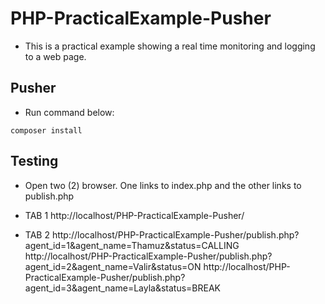 # PHP-PracticalExample-Pusher

- This is a practical example showing a real time monitoring and logging to a web page.

## Pusher

- Run command below:

`composer install`

## Testing

- Open two (2) browser. One links to index.php and the other links to publish.php

- TAB 1
http://localhost/PHP-PracticalExample-Pusher/

- TAB 2
http://localhost/PHP-PracticalExample-Pusher/publish.php?agent_id=1&agent_name=Thamuz&status=CALLING
http://localhost/PHP-PracticalExample-Pusher/publish.php?agent_id=2&agent_name=Valir&status=ON
http://localhost/PHP-PracticalExample-Pusher/publish.php?agent_id=3&agent_name=Layla&status=BREAK

